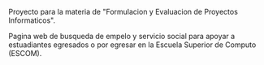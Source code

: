 Proyecto para la materia de "Formulacion y Evaluacion de Proyectos Informaticos".

Pagina web de busqueda de empelo y servicio social para apoyar a estuadiantes egresados o por egresar en la Escuela Superior de Computo (ESCOM).
